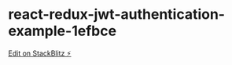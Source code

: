 # react-redux-jwt-authentication-example-1efbce

[Edit on StackBlitz ⚡️](https://stackblitz.com/edit/react-redux-jwt-authentication-example-1efbce)